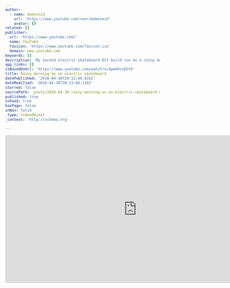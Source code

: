 ```yaml
---
author:
  - name: makevoid
    url: 'https://www.youtube.com/user/makevoid'
    avatar: {}
related: []
publisher:
  url: 'https://www.youtube.com/'
  name: YouTube
  favicon: 'https://www.youtube.com/favicon.ico'
  domain: www.youtube.com
keywords: []
description: 'My second electric skateboard DIY build run on a rainy morning, testing the Zhiyun Z1 gimbal / stabilizer.'
app_links: []
isBasedOnUrl: 'https://www.youtube.com/watch?v=5pwhRvsEbt4'
title: Rainy morning on an electric skateboard
datePublished: '2016-04-30T20:13:49.816Z'
dateModified: '2016-04-30T20:13:08.116Z'
starred: false
sourcePath: _posts/2016-04-30-rainy-morning-on-an-electric-skateboard.md
published: true
inFeed: true
hasPage: false
inNav: false
_type: VideoObject
_context: 'http://schema.org'

---
```

<iframe src="https://cdn.embedly.com/widgets/media.html?src=https%3A%2F%2Fwww.youtube.com%2Fembed%2F5pwhRvsEbt4%3Ffeature%3Doembed&amp;url=https%3A%2F%2Fwww.youtube.com%2Fwatch%3Fv%3D5pwhRvsEbt4&amp;image=https%3A%2F%2Fi.ytimg.com%2Fvi%2F5pwhRvsEbt4%2Fhqdefault.jpg&amp;key=b7d04c9b404c499eba89ee7072e1c4f7&amp;type=text%2Fhtml&amp;schema=youtube" width="854" height="480" scrolling="no" frameborder="0" allowfullscreen="" style=""></iframe>